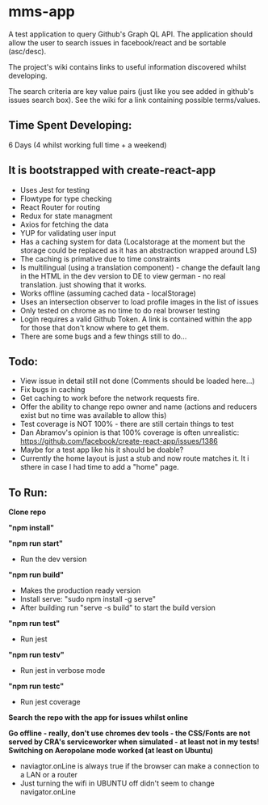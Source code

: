# mms-app

A test application to query Github's Graph QL API. The application should allow the user to search issues in facebook/react and be sortable (asc/desc).

The project's wiki contains links to useful information discovered whilst developing. 

The search criteria are key value pairs (just like you see added in github's issues search box). See the wiki for a link containing possible terms/values.

## Time Spent Developing:
6 Days (4 whilst working full time + a weekend) 

## It is bootstrapped with create-react-app
* Uses Jest for testing
* Flowtype for type checking
* React Router for routing
* Redux for state managment
* Axios for fetching the data
* YUP for validating user input
* Has a caching system for data (Localstorage at the moment but the storage could be replaced as it has an abstraction wrapped around LS)
* The caching is primative due to time constraints
* Is multilingual (using a translation component) - change the default lang in the HTML in the dev version to DE to view german - no real translation. just showing that it works.
* Works offline (assuming cached data - localStorage)
* Uses an intersection observer to load profile images in the list of issues
* Only tested on chrome as no time to do real browser testing
* Login requires a valid Github Token. A link is contained within the app for those that don't know where to get them.
* There are some bugs and a few things still to do... 

## Todo:
* View issue in detail still not done (Comments should be loaded here...)
* Fix bugs in caching
* Get caching to work before the network requests fire.
* Offer the ability to change repo owner and name (actions and reducers exist but no time was available to allow this)
* Test coverage is NOT 100% - there are still certain things to test
* Dan Abramov's opinion is that 100% coverage is often unrealistic: https://github.com/facebook/create-react-app/issues/1386
* Maybe for a test app like his it should be doable?
* Currently the home layout is just a stub and now route matches it. It i sthere in case I had time to add a "home" page.

## To Run:
**Clone repo**

**"npm install"**

**"npm run start"**
* Run the dev version

**"npm run build"**
* Makes the production ready version
* Install serve: "sudo npm install -g serve"
* After building run "serve -s build" to start the build version

**"npm run test"**
* Run jest

**"npm run testv"**
* Run jest in verbose mode

**"npm run testc"**
* Run jest coverage

**Search the repo with the app for issues whilst online**

**Go offline - really, don't use chromes dev tools - the CSS/Fonts are not served by CRA's serviceworker when simulated - at least not in my tests! Switching on Aeropolane mode worked (at least on Ubuntu)**
* naviagtor.onLine is always true if the browser can make a connection to a LAN or a router
* Just turning the wifi in UBUNTU off didn't seem to change navigator.onLine
